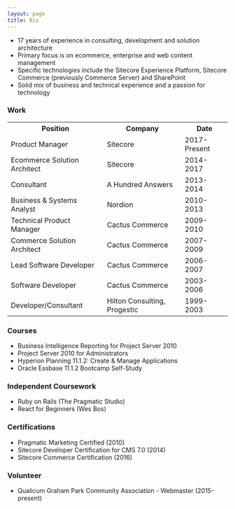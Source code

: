 ```yaml
---
layout: page
title: Bio
---
```


* 17 years of experience in consulting, development and solution architecture
* Primary focus is on ecommerce, enterprise and web content management
* Specific technologies include the Sitecore Experience Platform, Sitecore Commerce (previously Commerce Server) and SharePoint
* Solid mix of business and technical experience and a passion for technology

### Work

<table class="bio-table"><tr><th>Position</th><th>Company</th><th>Date</th>
</tr>
<tr>
<td>Product Manager</td>
<td>Sitecore</td>
<td>2017-Present</td>
</tr>
<tr>
<td>Ecommerce Solution Architect</td>
<td>Sitecore</td>
<td>2014-2017</td>
</tr>
<tr>
<td>Consultant</td>
<td>A Hundred Answers</td>
<td>2013-2014</td>
</tr>
<tr>
<td>Business & Systems Analyst</td>
<td>Nordion</td>
<td>2010-2013</td>
</tr>
<tr>
<td>Technical Product Manager</td>
<td>Cactus Commerce</td>
<td>2009-2010</td>
</tr>
<tr>
<td>Commerce Solution Architect</td>
<td>Cactus Commerce</td>
<td>2007-2009</td>
</tr>
<tr>
<td>Lead Software Developer</td>
<td>Cactus Commerce</td>
<td>2006-2007</td>
</tr>
<tr>
<td>Software Developer</td>
<td>Cactus Commerce</td>
<td>2003-2006</td>
</tr>
<tr>
<td>Developer/Consultant</td>
<td>Hilton Consulting, Progestic</td>
<td>1999-2003</td>
</tr>
</table>

### Courses

* Business Intelligence Reporting for Project Server 2010
* Project Server 2010 for Administrators
* Hyperion Planning 11.1.2: Create & Manage Applications
* Oracle Essbase 11.1.2 Bootcamp Self-Study

### Independent Coursework

* Ruby on Rails (The Pragmatic Studio)
* React for Beginners (Wes Bos)

### Certifications

* Pragmatic Marketing Certified (2010)
* Sitecore Developer Certification for CMS 7.0  (2014)
* Sitecore Commerce Certification (2016)

### Volunteer

* Qualicum Graham Park Community Association - Webmaster (2015-present)
